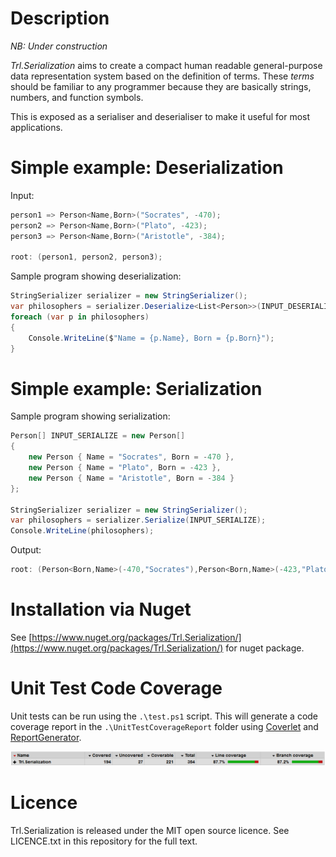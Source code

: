 # Description

*NB: Under construction*

_Trl.Serialization_ aims to create a compact human readable general-purpose data representation system based on the definition of terms. These _terms_ should be familiar to any programmer because they are basically strings, numbers, and function symbols.

This is exposed as a serialiser and deserialiser to make it useful for most applications.

# Simple example: Deserialization

Input:
```C#
person1 => Person<Name,Born>("Socrates", -470);
person2 => Person<Name,Born>("Plato", -423);
person3 => Person<Name,Born>("Aristotle", -384);

root: (person1, person2, person3);
```

Sample program showing deserialization:

```C#
StringSerializer serializer = new StringSerializer();
var philosophers = serializer.Deserialize<List<Person>>(INPUT_DESERIALIZE);
foreach (var p in philosophers)
{
    Console.WriteLine($"Name = {p.Name}, Born = {p.Born}");
}
```

# Simple example: Serialization

Sample program showing serialization:

```C#
Person[] INPUT_SERIALIZE = new Person[]
{
    new Person { Name = "Socrates", Born = -470 },
    new Person { Name = "Plato", Born = -423 },
    new Person { Name = "Aristotle", Born = -384 }
};

StringSerializer serializer = new StringSerializer();
var philosophers = serializer.Serialize(INPUT_SERIALIZE);
Console.WriteLine(philosophers);
```

Output:

```C#
root: (Person<Born,Name>(-470,"Socrates"),Person<Born,Name>(-423,"Plato"),Person<Born,Name>(-384,"Aristotle"));
```

# Installation via Nuget

See [https://www.nuget.org/packages/Trl.Serialization/](https://www.nuget.org/packages/Trl.Serialization/) for nuget package.

# Unit Test Code Coverage

Unit tests can be run using the `.\test.ps1` script. This will generate a code coverage report in the `.\UnitTestCoverageReport` folder using [Coverlet](https://github.com/tonerdo/coverlethttps://github.com/tonerdo/coverlet) and [ReportGenerator](https://github.com/danielpalme/ReportGenerator).

![Code Coverage](code_coverage.PNG)

# Licence

Trl.Serialization is released under the MIT open source licence. See LICENCE.txt in this repository for the full text.
